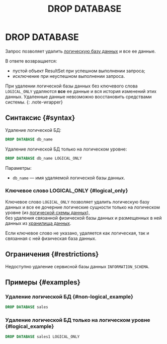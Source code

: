 ﻿---
layout: default
title: DROP DATABASE
nav_order: 19
parent: Запросы SQL+
grand_parent: Справочная информация
has_children: false
has_toc: false
---

# DROP DATABASE

Запрос позволяет удалить [логическую базу данных](../../../overview/main_concepts/logical_db/logical_db.md) 
и все ее данные.

В ответе возвращается:
*   пустой объект ResultSet при успешном выполнении запроса;
*   исключение при неуспешном выполнении запроса.

При удалении логической базы данных без ключевого слова `LOGICAL_ONLY` удаляются **все** ее 
данные и вся история изменений этих данных. Удаленные данные невозможно восстановить средствами системы.
{: .note-wrapper}

## Синтаксис {#syntax}

Удаление логической БД:

```sql
DROP DATABASE db_name
```

Удаление логической БД только на логическом уровне:

```sql
DROP DATABASE db_name LOGICAL_ONLY
```

Параметры:
*   `db_name` — имя удаляемой логической базы данных.

### Ключевое слово LOGICAL_ONLY {#logical_only}

Ключевое слово `LOGICAL_ONLY` позволяет удалить логическую базу данных и все ее дочерние логические сущности 
только на логическом уровне (из [логической схемы данных](../../../overview/main_concepts/logical_schema/logical_schema.md)),  
без удаления связанной физической базы данных и размещенных в ней данных из 
[хранилища данных](../../../overview/main_concepts/data_storage/data_storage.md).

Если ключевое слово не указано, удаляется как логическая, так и связанная с ней физическая база данных.

## Ограничения {#restrictions}

Недоступно удаление сервисной базы данных `INFORMATION_SCHEMA`.

## Примеры {#examples}

### Удаление логической БД {#non-logical_example}

```sql
DROP DATABASE sales
```

### Удаление логической БД только на логическом уровне {#logical_example}

```sql
DROP DATABASE sales1 LOGICAL_ONLY
```